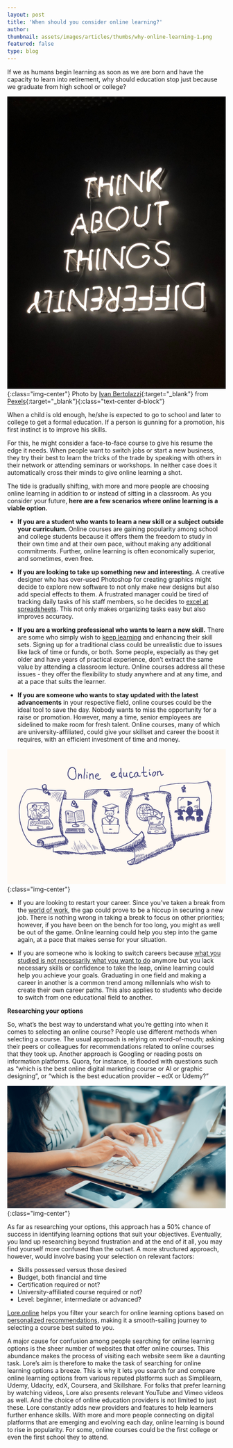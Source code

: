 ```yaml
---
layout: post
title: 'When should you consider online learning?'
author:
thumbnail: assets/images/articles/thumbs/why-online-learning-1.png
featured: false
type: blog
---
```


If we as humans begin learning as soon as we are born and have the capacity to learn into retirement, why should education stop just because we graduate from high school or college?

![When-should-you-consider-online-learning-1](/assets/images/articles/why-online-learning-1.png){:class="img-center"}
<span>Photo by [Ivan Bertolazzi](https://www.pexels.com/@ibertola){:target="\_blank"} from [Pexels](https://www.pexels.com){:target="\_blank"}</span>{:class="text-center d-block"}

When a child is old enough, he/she is expected to go to school and later to college to get a formal education. If a person is gunning for a promotion, his first instinct is to improve his skills.

For this, he might consider a face-to-face course to give his resume the edge it needs. When people want to switch jobs or start a new business, they try their best to learn the tricks of the trade by speaking with others in their network or attending seminars or workshops. In neither case does it automatically cross their minds to give online learning a shot.

The tide is gradually shifting, with more and more people are choosing online learning in addition to or instead of sitting in a classroom. As you consider your future, **here are a few scenarios where online learning is a viable option.**

- **If you are a student who wants to learn a new skill or a subject outside your curriculum.** Online courses are gaining popularity among school and college students because it offers them the freedom to study in their own time and at their own pace, without making any additional commitments. Further, online learning is often economically superior, and sometimes, even free.

- **If you are looking to take up something new and interesting.** A creative designer who has over-used Photoshop for creating graphics might decide to explore new software to not only make new designs but also add special effects to them. A frustrated manager could be tired of tracking daily tasks of his staff members, so he decides to [excel at spreadsheets](https://blog.lore.online/2018/02/06/reasons-to-excel-at-excel.html). This not only makes organizing tasks easy but also improves accuracy.

- **If you are a working professional who wants to learn a new skill.** There are some who simply wish to [keep learning](https://blog.lore.online/2019/02/04/lifelong-learning.html) and enhancing their skill sets. Signing up for a traditional class could be unrealistic due to issues like lack of time or funds, or both. Some people, especially as they get older and have years of practical experience, don’t extract the same value by attending a classroom lecture. Online courses address all these issues - they offer the flexibility to study anywhere and at any time, and at a pace that suits the learner.

- **If you are someone who wants to stay updated with the latest advancements** in your respective field, online courses could be the ideal tool to save the day. Nobody wants to miss the opportunity for a raise or promotion. However, many a time, senior employees are sidelined to make room for fresh talent. Online courses, many of which are university-affiliated, could give your skillset and career the boost it requires, with an efficient investment of time and money.

![When-should-you-consider-online-learning-2](/assets/images/articles/why-online-learning-2.png){:class="img-center"}

- If you are looking to restart your career. Since you’ve taken a break from the [world of work](https://blog.lore.online/2018/12/25/breaking-down-the-world-of-work.html), the gap could prove to be a hiccup in securing a new job. There is nothing wrong in taking a break to focus on other priorities; however, if you have been on the bench for too long, you might as well be out of the game. Online learning could help you step into the game again, at a pace that makes sense for your situation.

- If you are someone who is looking to switch careers because [what you studied is not necessarily what you want to do](https://blog.lore.online/2018/09/03/what-you-study-is-notwhat-you-do.html) anymore but you lack necessary skills or confidence to take the leap, online learning could help you achieve your goals. Graduating in one field and making a career in another is a common trend among millennials who wish to create their own career paths. This also applies to students who decide to switch from one educational field to another.

**Researching your options**

So, what’s the best way to understand what you’re getting into when it comes to selecting an online course? People use different methods when selecting a course. The usual approach is relying on word-of-mouth; asking their peers or colleagues for recommendations related to online courses that they took up. Another approach is Googling or reading posts on information platforms. Quora, for instance, is flooded with questions such as “which is the best online digital marketing course or AI or graphic designing”, or “which is the best education provider – edX or Udemy?”

![When-should-you-consider-online-learning-3](/assets/images/articles/why-online-learning-3.png){:class="img-center"}

As far as researching your options, this approach has a 50% chance of success in identifying learning options that suit your objectives. Eventually, you land up researching beyond frustration and at the end of it all, you may find yourself more confused than the outset. A more structured approach, however, would involve basing your selection on relevant factors:

- Skills possessed versus those desired
- Budget, both financial and time
- Certification required or not?
- University-affiliated course required or not?
- Level: beginner, intermediate or advanced?

[Lore.online](https://lore.online) helps you filter your search for online learning options based on [personalized recommendations](https://lore.online/personalize), making it a smooth-sailing journey to selecting a course best suited to you.

A major cause for confusion among people searching for online learning options is the sheer number of websites that offer online courses. This abundance makes the process of visiting each website seem like a daunting task. Lore’s aim is therefore to make the task of searching for online learning options a breeze. This is why it lets you search for and compare online learning options from various reputed platforms such as Simplilearn, Udemy, Udacity, edX, Coursera, and Skillshare.
For folks that prefer learning by watching videos, Lore also presents relevant YouTube and Vimeo videos as well. And the choice of online education providers is not limited to just these. Lore constantly adds new providers and features to help learners further enhance skills.
With more and more people connecting on digital platforms that are emerging and evolving each day, online learning is bound to rise in popularity. For some, online courses could be the first college or even the first school they to attend.
